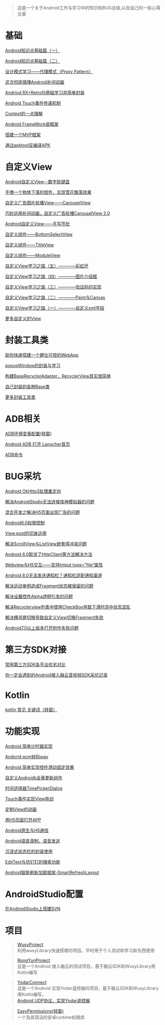 > 这是一个关于Android工作与学习中的知识和BUG总结,以及自己的一些心得文章

# 基础
[Android知识点基础篇（一）](https://www.jianshu.com/p/d70205b654e1)  

[Android知识点基础篇（二）](https://www.jianshu.com/p/5818b9caf118)  

[设计模式学习——代理模式（Proxy Pattern）](https://www.jianshu.com/p/16a8a31e5273)  

[这次彻底搞懂Android补间动画](https://www.jianshu.com/p/3a5cc3a617ac)  

[Andriod RX+Retrofit基础学习并简单封装](https://www.jianshu.com/p/94fd8e85cc2c)  

[Android Touch事件传递机制](https://www.jianshu.com/p/686042240f8e)  

[Context的一点理解](https://www.jianshu.com/p/9dcc7fb5e5df)  

[Android FrameWork层框架](https://www.jianshu.com/p/ce80389be8b4)  

[搭建一个MVP框架](https://www.jianshu.com/p/ec30f069d1e6)  

[通过apktool反编译APK](https://www.jianshu.com/p/2243c3d9a08c) 


# 自定义View
[Android自定义View--数字软键盘](https://www.jianshu.com/p/588b5bd3f665)  

[手撸一个物体下落的控件，实现雪花飘落效果](https://www.jianshu.com/p/1c2964957197)  

[自定义广告图片轮播View——CarouselView](https://www.jianshu.com/p/6430319ec9d5)  

[巧妙运用补间动画，自定义广告轮播CarouselView 2.0](https://www.jianshu.com/p/db1cac0c91e8)  

[Android自定义View——手写签批](https://www.jianshu.com/p/881c9b1aa55f)  

[自定义组件——BottomSelectView](https://www.jianshu.com/p/b5d93043f1f7)

[自定义组件——TitleView](https://www.jianshu.com/p/1e9f22f4e0a0)

[自定义组件——ModuleView](https://www.jianshu.com/p/61575afcd8c1)

[自定义View学习之路（五）————彩虹环](https://www.jianshu.com/p/057b62ea0699)

[自定义View学习之路（四）————图片介绍框](https://www.jianshu.com/p/d15d317d815d)

[自定义View学习之路（三）————验证码的实现](https://www.jianshu.com/p/bfd61b0bd730)

[自定义View学习之路（二）————Paint与Canvas](https://www.jianshu.com/p/f11180fa28b8)

[自定义View学习之路（一）————自定义xml字段](https://www.jianshu.com/p/34626a839c38)

[更多自定义的View](https://github.com/wusiyuan618/wusyLibrary/tree/master/wusylibrary/src/main/java/com/wusy/wusylibrary/view)

# 封装工具类
[助你快速搭建一个健壮可控的WebApp](https://www.jianshu.com/p/0d3c1beea0b2)  

[popupWindow的封装与学习](https://www.jianshu.com/p/4e01b8689ec4)  

[构建BaseRecyclerAdapter，RecyclerView其实很简单](https://www.jianshu.com/p/f1890478df51)  

[自己封装的各种Base类](https://github.com/wusiyuan618/wusyLibrary/tree/master/wusylibrary/src/main/java/com/wusy/wusylibrary/base)

[更多封装工具类](https://github.com/wusiyuan618/wusyLibrary/tree/master/wusylibrary/src/main/java/com/wusy/wusylibrary/util)


# ADB相关
[ADB环境变量配置(转载)](https://jingyan.baidu.com/article/17bd8e52f514d985ab2bb800.html)  

[Android ADB 打开 Lanucher首页](https://www.jianshu.com/p/454dd340ba9e)  

[ADB命令](https://www.jianshu.com/p/56ad198ac814)

# BUG采坑
[Android OkHttp3处理重定向](https://www.jianshu.com/p/8e8e30dc84e5)  

[解决AndroidStudio无法连接夜神模拟器的问题](https://www.jianshu.com/p/351e7c2eb5d9)  

[混合开发之解决H5页面出现广告的问题](https://www.jianshu.com/p/7afd806748ba)  

[Android6.0权限控制](https://www.jianshu.com/p/67a4fe0396f3)  

[View.post的切身运用](https://www.jianshu.com/p/7be2eacdb771)  

[解决ScrollView与ListView嵌套得冲突问题](https://www.jianshu.com/p/c4052f6b6fab)  

[Android 6.0取消了HttpClient等方法解决方法](https://www.jianshu.com/p/d3e5eb8f325b)  

[Webview与H5交互——支持Intput type=”file“属性](https://www.jianshu.com/p/3443e9725f5a)  

[Android 8.0无法发送通知栏？通知栏适配通知渠道](https://www.jianshu.com/p/2ac54bcd9db4)

[解决运动单例造成Fragment状态被保留的问题](https://www.jianshu.com/p/0dca6d6de208)

[解决设置控件Alpha透明引发的问题](https://www.jianshu.com/p/4d89fe683664)

[解决Recyclerview列表中使用CheckBox导致下滑时选中状态混乱](https://www.jianshu.com/p/6771405c6c33)

[解决横竖屏切换导致自定义View切换Fragment失败](https://www.jianshu.com/p/26c3f3089825)

[Android7.0以上版本打开附件失败问题](https://www.jianshu.com/p/32ca5a08e185)

# 第三方SDK对接
[常用第三方SDK各平台优劣对比](https://www.jianshu.com/p/881fff5179ed)  

[你一定会遇到的Android接入融云音视频SDK采坑记录](https://www.jianshu.com/p/0caca1434d3a)

# Kotlin
[kotlin 常见 关键词（转载）](https://www.jianshu.com/p/2b26ebaa4c71)

# 功能实现
[Android 简单计时器实现](https://www.jianshu.com/p/175dabacb06e)  

[Andorid pcm转码wav](https://www.jianshu.com/p/888b8fc6f34f)  

[Android 简单实现控件滑动固定效果](https://www.jianshu.com/p/1e7c2cf4b566)  

[自定义Androidk全量更新组件](https://www.jianshu.com/p/d77daa02bff0)  

[时间选择器TimePickerDialog](https://www.jianshu.com/p/25f1f5ead59c)  

[Touch事件实现View拖动](https://www.jianshu.com/p/6d299ab9d96e)  

[定制View的动画](https://www.jianshu.com/p/713d8a3ff55b)  

[用H5页面打开APP](https://www.jianshu.com/p/ec6ba826d735)  

[Android原生与H5通信](https://www.jianshu.com/p/9345d3550e7e)  

[Android语音录制，语音发送](https://www.jianshu.com/p/510c0aba0051)

[沉浸式状态栏的封装使用](https://www.jianshu.com/p/80d673028e84)

[EditText与仿钉钉的搜索功能](https://www.jianshu.com/p/3f503582f7b1)

[Android智能刷新加载框架-SmartRefreshLayout](https://www.jianshu.com/p/856a47bc82ed)

# AndroidStudio配置
[在AndroidStudio上搭建SVN](https://www.jianshu.com/p/c6422d8dfc06)  


# 项目
> [WusyProject](https://github.com/wusiyuan618/wusyLibrary)  
利用wusyLibrary快速搭建的项目。平时用于个人测试和学习新东西使用

>[RongYunProject](https://github.com/wusiyuan618/RongYunProject)  
这是一个Android 接入融云的测试项目，基于融云SDK和WusyLibrary用Kotlin编写

>[YodarConnect](https://github.com/wusiyuan618/YoDarConnect)  
这是一个Android 实现Yodar遥控器的项目，基于融云SDK和WusyLibrary用Kotlin编写。  
[Android UDP协议，实现Yodar遥控器](https://www.jianshu.com/p/c5dc54a7c864)

>[EasyPermissions(转载)](https://github.com/Ficat/EasyPermissions)  
一个及其简洁的安卓runtime权限库

